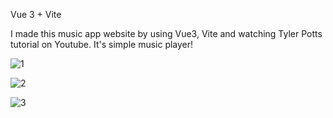 Vue 3 + Vite

I made this music app website by using Vue3, Vite and watching Tyler Potts tutorial on Youtube. It's simple music player!

![1](https://user-images.githubusercontent.com/73862428/198903102-8b07426d-c96e-4216-9862-fb6d57895250.png)

![2](https://user-images.githubusercontent.com/73862428/198903103-0178ea24-0bc9-4ddb-97cd-dcdf79904929.png)

![3](https://user-images.githubusercontent.com/73862428/198903104-05d60f5c-2013-426a-95d3-72429e350911.png)
